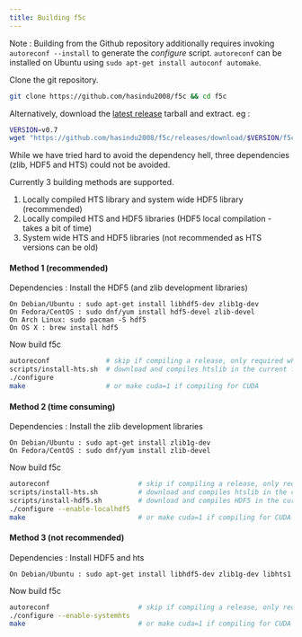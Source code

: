 ```yaml
---
title: Building f5c
---
```


Note : Building from the Github repository additionally requires invoking `autoreconf --install` to generate the *configure* script. `autoreconf` can be installed on Ubuntu using `sudo apt-get install autoconf automake`.

Clone the git repository.
```sh
git clone https://github.com/hasindu2008/f5c && cd f5c
```
Alternatively, download the [latest release](https://github.com/hasindu2008/f5c/releases) tarball and extract.
eg :
```sh
VERSION=v0.7
wget "https://github.com/hasindu2008/f5c/releases/download/$VERSION/f5c-$VERSION-release.tar.gz" && tar xvf f5c-$VERSION-release.tar.gz && cd f5c-$VERSION/
```

While we have tried hard to avoid the dependency hell, three dependencies (zlib, HDF5 and HTS) could not be avoided.

Currently 3 building methods are supported.
1. Locally compiled HTS library and system wide HDF5 library (recommended)
2. Locally compiled HTS and HDF5 libraries (HDF5 local compilation - takes a bit of time)
3. System wide HTS and HDF5 libraries (not recommended as HTS versions can be old)


#### Method 1 (recommended)

Dependencies : Install the HDF5 (and zlib development libraries)
```
On Debian/Ubuntu : sudo apt-get install libhdf5-dev zlib1g-dev
On Fedora/CentOS : sudo dnf/yum install hdf5-devel zlib-devel
On Arch Linux: sudo pacman -S hdf5
On OS X : brew install hdf5
```

Now build f5c
```sh
autoreconf              # skip if compiling a release, only required when building from github
scripts/install-hts.sh  # download and compiles htslib in the current folder
./configure
make                    # or make cuda=1 if compiling for CUDA
```

#### Method 2 (time consuming)

Dependencies : Install the zlib development libraries
```
On Debian/Ubuntu : sudo apt-get install zlib1g-dev
On Fedora/CentOS : sudo dnf/yum install zlib-devel
```

Now build f5c
```sh
autoreconf                      # skip if compiling a release, only required when building from github
scripts/install-hts.sh          # download and compiles htslib in the current folder
scripts/install-hdf5.sh         # download and compiles HDF5 in the current folder
./configure --enable-localhdf5
make                            # or make cuda=1 if compiling for CUDA
```

#### Method 3 (not recommended)

Dependencies : Install HDF5 and hts
```
On Debian/Ubuntu : sudo apt-get install libhdf5-dev zlib1g-dev libhts1
```

Now build f5c
```sh
autoreconf                      # skip if compiling a release, only required when building from github
./configure --enable-systemhts
make                            # or make cuda=1 if compiling for CUDA
```
